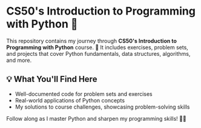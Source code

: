 # CS50's Introduction to Programming with Python 🚀  

This repository contains my journey through **CS50's Introduction to Programming with Python** course. 
🌟 It includes exercises, problem sets, and projects that cover Python fundamentals, data structures, algorithms, and more.  

## 💡 What You'll Find Here  
- Well-documented code for problem sets and exercises  
- Real-world applications of Python concepts  
- My solutions to course challenges, showcasing problem-solving skills  

Follow along as I master Python and sharpen my programming skills! 🐍✨  
